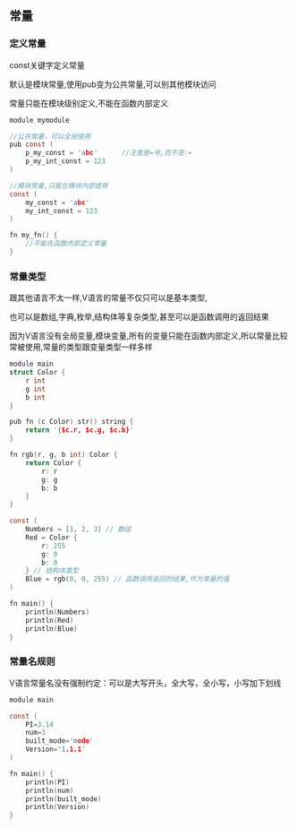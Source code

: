 ## 常量

### 定义常量

const关键字定义常量

默认是模块常量,使用pub变为公共常量,可以别其他模块访问

常量只能在模块级别定义,不能在函数内部定义

```c
module mymodule

//公共常量，可以全局使用
pub const (  
	p_my_const = 'abc'  	//注意是=号,而不是:=
	p_my_int_const = 123
)

//模块常量,只能在模块内部使用
const (  
	my_const = 'abc'  
	my_int_const = 123
)

fn my_fn() {
	//不能在函数内部定义常量
}
```

### 常量类型

跟其他语言不太一样,V语言的常量不仅只可以是基本类型,

也可以是数组,字典,枚举,结构体等复杂类型,甚至可以是函数调用的返回结果

因为V语言没有全局变量,模块变量,所有的变量只能在函数内部定义,所以常量比较常被使用,常量的类型跟变量类型一样多样

```c
module main
struct Color {
	r int
	g int
	b int
}

pub fn (c Color) str() string {
	return '{$c.r, $c.g, $c.b}'
}

fn rgb(r, g, b int) Color {
	return Color {
		r: r
		g: g
		b: b
	}
}

const (
	Numbers = [1, 2, 3] // 数组
	Red = Color {
		r: 255
		g: 0
		b: 0
	} // 结构体类型
	Blue = rgb(0, 0, 255) // 函数调用返回的结果,作为常量的值
)

fn main() {
	println(Numbers)
	println(Red)
	println(Blue)
}

```

### 常量名规则

V语言常量名没有强制约定：可以是大写开头，全大写，全小写，小写加下划线

```c
module main

const (
    PI=3.14 
    num=3
    built_mode='mode'
    Version='1.1.1'
)

fn main() {
    println(PI)
    println(num)
    println(built_mode)
    println(Version)
}
```

### 